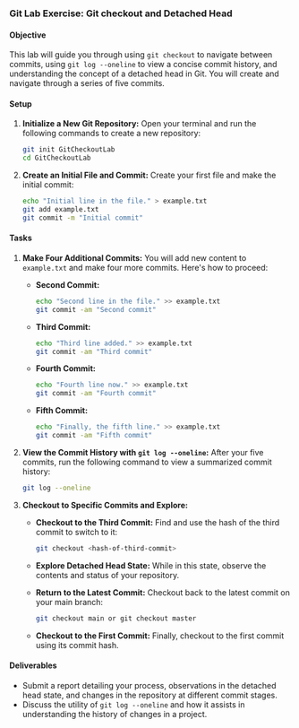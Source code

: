 

### Git Lab Exercise: Git checkout and Detached Head

#### Objective
This lab will guide you through using `git checkout` to navigate between commits, using `git log --oneline` to view a concise commit history, and understanding the concept of a detached head in Git. You will create and navigate through a series of five commits.

#### Setup
1. **Initialize a New Git Repository:**
   Open your terminal and run the following commands to create a new repository:

   ```bash
   git init GitCheckoutLab
   cd GitCheckoutLab
   ```

2. **Create an Initial File and Commit:**
   Create your first file and make the initial commit:

   ```bash
   echo "Initial line in the file." > example.txt
   git add example.txt
   git commit -m "Initial commit"
   ```

#### Tasks
1. **Make Four Additional Commits:**
   You will add new content to `example.txt` and make four more commits. Here's how to proceed:

   - **Second Commit:**
     ```bash
     echo "Second line in the file." >> example.txt
     git commit -am "Second commit"
     ```

   - **Third Commit:**
     ```bash
     echo "Third line added." >> example.txt
     git commit -am "Third commit"
     ```

   - **Fourth Commit:**
     ```bash
     echo "Fourth line now." >> example.txt
     git commit -am "Fourth commit"
     ```

   - **Fifth Commit:**
     ```bash
     echo "Finally, the fifth line." >> example.txt
     git commit -am "Fifth commit"
     ```

2. **View the Commit History with `git log --oneline`:**
   After your five commits, run the following command to view a summarized commit history:

   ```bash
   git log --oneline
   ```

3. **Checkout to Specific Commits and Explore:**
   - **Checkout to the Third Commit:**
     Find and use the hash of the third commit to switch to it:

     ```bash
     git checkout <hash-of-third-commit>
     ```

   - **Explore Detached Head State:**
     While in this state, observe the contents and status of your repository.

   - **Return to the Latest Commit:**
     Checkout back to the latest commit on your main branch:

     ```bash
     git checkout main or git checkout master

     ```

   - **Checkout to the First Commit:**
     Finally, checkout to the first commit using its commit hash.

#### Deliverables
- Submit a report detailing your process, observations in the detached head state, and changes in the repository at different commit stages.
- Discuss the utility of `git log --oneline` and how it assists in understanding the history of changes in a project.
